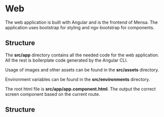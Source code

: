 # Web
The web application is built with Angular and is the frontend of Mensa.
The application uses bootstrap for styling and ngx-bootstrap for components.

## Structure
The **src/app** directory contains all the needed code for the web application.
All the rest is boilerplate code generated by the Angular CLI.

Usage of images and other assets can be found in the **src/assets** directory.

Environment variables can be found in the **src/environments** directory.

The root html file is **src/app/app.component.html**. The <router-outlet></router-outlet> output the correct screen component based on the current route.

## Structure

